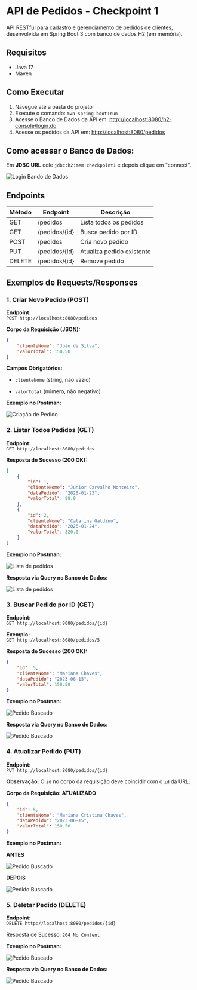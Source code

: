 # API de Pedidos - Checkpoint 1

API RESTful para cadastro e gerenciamento de pedidos de clientes, desenvolvida em Spring Boot 3 com banco de dados H2 (em memória).

## Requisitos
- Java 17
- Maven

## Como Executar
1. Navegue até a pasta do projeto
2. Execute o comando: `mvn spring-boot:run`
3. Acesse o Banco de Dados da API em: <http://localhost:8080/h2-console/login.do>
4. Acesse os pedidos da API em: <http://localhost:8080/pedidos>

## Como acessar o Banco de Dados:

Em **JDBC URL** cole `jdbc:h2:mem:checkpoint1` e depois clique em "connect".

![Login Bando de Dados](docs/foto6.png)


## Endpoints

| Método | Endpoint          | Descrição                     |
|--------|-------------------|-------------------------------|
| GET    | /pedidos          | Lista todos os pedidos        |
| GET    | /pedidos/{id}     | Busca pedido por ID           |
| POST   | /pedidos          | Cria novo pedido              |
| PUT    | /pedidos/{id}     | Atualiza pedido existente     |
| DELETE | /pedidos/{id}     | Remove pedido                 |

## Exemplos de Requests/Responses

### 1. Criar Novo Pedido (POST)
**Endpoint:**  
`POST http://localhost:8080/pedidos`

**Corpo da Requisição (JSON):**
```json
{
    "clienteNome": "João da Silva",
    "valorTotal": 150.50
}
```

**Campos Obrigatórios:**

- `clienteNome` (string, não vazio)

- `valorTotal` (número, não negativo)

**Exemplo no Postman:**

![Criação de Pedido](docs/foto4.png)

### 2.  Listar Todos Pedidos (GET)
**Endpoint:**  
`GET http://localhost:8080/pedidos`

**Resposta de Sucesso (200 OK):**
```json
[
    {
        "id": 1,
        "clienteNome": "Junior Carvalho Monteiro",
        "dataPedido": "2025-01-23",
        "valorTotal": 99.9
    },
    {
        "id": 2,
        "clienteNome": "Catarina Galdino",
        "dataPedido": "2025-01-24",
        "valorTotal": 320.0
    }
]
```

**Exemplo no Postman:**

![Lista de pedidos](docs/foto4.png)

**Resposta via Query no Banco de Dados:**

![Lista de pedidos](docs/foto3.png)

### 3.  Buscar Pedido por ID (GET)
**Endpoint:**  
`GET http://localhost:8080/pedidos/{id}`

**Exemplo:**  
`GET http://localhost:8080/pedidos/5`

**Resposta de Sucesso (200 OK):**
```json
{
    "id": 5,
    "clienteNome": "Mariana Chaves",
    "dataPedido": "2023-06-15",
    "valorTotal": 150.50
}
```

**Exemplo no Postman:**

![Pedido Buscado](docs/foto5.png)

**Resposta via Query no Banco de Dados:**

![Pedido Buscado](docs/foto1.png)

### 4.  Atualizar Pedido (PUT)

**Endpoint:**  
`PUT http://localhost:8080/pedidos/{id}`

**Observação:** O `id` no corpo da requisição deve coincidir com o `id` da URL.

**Corpo da Requisição: ATUALIZADO**
```json
{
    "id": 5,
    "clienteNome": "Mariana Cristina Chaves",
    "dataPedido": "2023-06-15",
    "valorTotal": 150.50
}
```

**Exemplo no Postman:**

**ANTES**

![Pedido Buscado](docs/foto4.png)

**DEPOIS**

![Pedido Buscado](docs/foto3.png)

### 5.  Deletar Pedido (DELETE)
**Endpoint:**  
`DELETE http://localhost:8080/pedidos/{id}`

Resposta de Sucesso:
`204 No Content`


**Exemplo no Postman:**

![Pedido Buscado](docs/foto5.png)

**Resposta via Query no Banco de Dados:**

![Pedido Buscado](docs/foto1.png)
